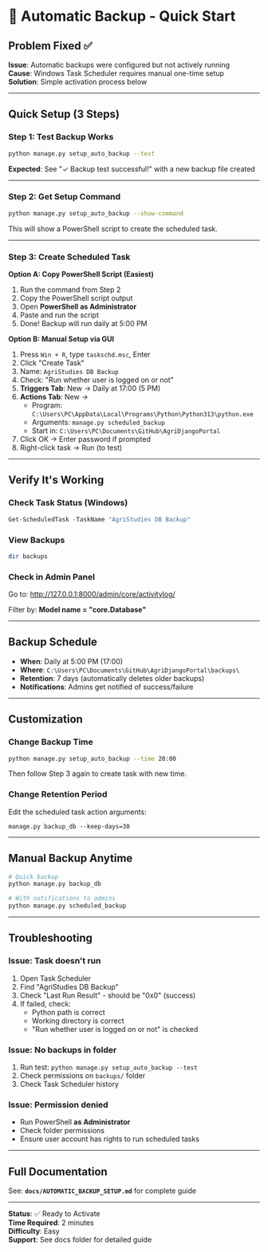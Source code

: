 # 🔄 Automatic Backup - Quick Start

## Problem Fixed ✅

**Issue**: Automatic backups were configured but not actively running  
**Cause**: Windows Task Scheduler requires manual one-time setup  
**Solution**: Simple activation process below  

---

## Quick Setup (3 Steps)

### Step 1: Test Backup Works

```bash
python manage.py setup_auto_backup --test
```

**Expected**: See "✓ Backup test successful!" with a new backup file created

---

### Step 2: Get Setup Command

```bash
python manage.py setup_auto_backup --show-command
```

This will show a PowerShell script to create the scheduled task.

---

### Step 3: Create Scheduled Task

**Option A: Copy PowerShell Script (Easiest)**

1. Run the command from Step 2
2. Copy the PowerShell script output
3. Open **PowerShell as Administrator**
4. Paste and run the script
5. Done! Backup will run daily at 5:00 PM

**Option B: Manual Setup via GUI**

1. Press `Win + R`, type `taskschd.msc`, Enter
2. Click "Create Task"
3. Name: `AgriStudies DB Backup`
4. Check: "Run whether user is logged on or not"
5. **Triggers Tab**: New → Daily at 17:00 (5 PM)
6. **Actions Tab**: New →
   - Program: `C:\Users\PC\AppData\Local\Programs\Python\Python313\python.exe`
   - Arguments: `manage.py scheduled_backup`
   - Start in: `C:\Users\PC\Documents\GitHub\AgriDjangoPortal`
7. Click OK → Enter password if prompted
8. Right-click task → Run (to test)

---

## Verify It's Working

### Check Task Status (Windows)

```powershell
Get-ScheduledTask -TaskName "AgriStudies DB Backup"
```

### View Backups

```bash
dir backups
```

### Check in Admin Panel

Go to: http://127.0.0.1:8000/admin/core/activitylog/

Filter by: **Model name = "core.Database"**

---

## Backup Schedule

- **When**: Daily at 5:00 PM (17:00)
- **Where**: `C:\Users\PC\Documents\GitHub\AgriDjangoPortal\backups\`
- **Retention**: 7 days (automatically deletes older backups)
- **Notifications**: Admins get notified of success/failure

---

## Customization

### Change Backup Time

```bash
python manage.py setup_auto_backup --time 20:00
```

Then follow Step 3 again to create task with new time.

### Change Retention Period

Edit the scheduled task action arguments:
```
manage.py backup_db --keep-days=30
```

---

## Manual Backup Anytime

```bash
# Quick backup
python manage.py backup_db

# With notifications to admins
python manage.py scheduled_backup
```

---

## Troubleshooting

### Issue: Task doesn't run

1. Open Task Scheduler
2. Find "AgriStudies DB Backup"
3. Check "Last Run Result" - should be "0x0" (success)
4. If failed, check:
   - Python path is correct
   - Working directory is correct
   - "Run whether user is logged on or not" is checked

### Issue: No backups in folder

1. Run test: `python manage.py setup_auto_backup --test`
2. Check permissions on `backups/` folder
3. Check Task Scheduler history

### Issue: Permission denied

- Run PowerShell **as Administrator**
- Check folder permissions
- Ensure user account has rights to run scheduled tasks

---

## Full Documentation

See: **`docs/AUTOMATIC_BACKUP_SETUP.md`** for complete guide

---

**Status**: ✅ Ready to Activate  
**Time Required**: 2 minutes  
**Difficulty**: Easy  
**Support**: See docs folder for detailed guide
